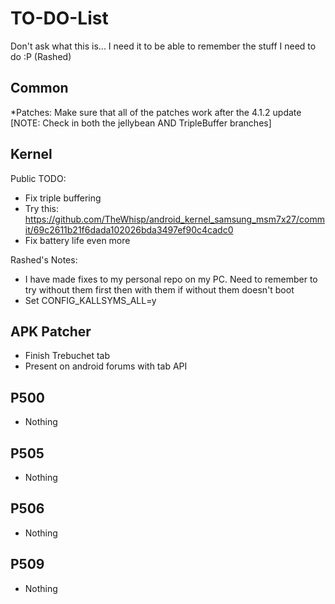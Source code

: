TO-DO-List
==========

Don't ask what this is... I need it to be able to remember the stuff I need to do :P (Rashed)

Common
---------------
 *Patches: Make sure that all of the patches work after the 4.1.2 update [NOTE: Check in both the jellybean AND TripleBuffer branches]

 
Kernel
---------------------
Public TODO:

 * Fix triple buffering
 * Try this: https://github.com/TheWhisp/android_kernel_samsung_msm7x27/commit/69c2611b21f6dada102026bda3497ef90c4cadc0
 * Fix battery life even more

Rashed's Notes:

 * I have made fixes to my personal repo on my PC. Need to remember to try without them first then with them if without them doesn't boot
 * Set CONFIG_KALLSYMS_ALL=y

APK Patcher
--------------------

 * Finish Trebuchet tab
 * Present on android forums with tab API

P500
--------------------
 * Nothing

P505
----------------
 * Nothing

P506
---------------------
 * Nothing

P509
---------------------
 * Nothing